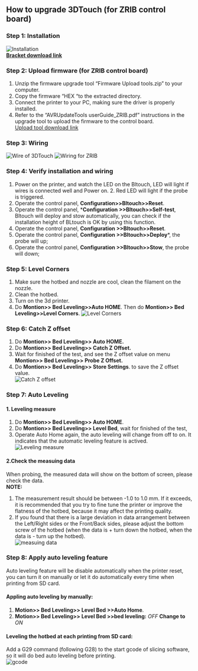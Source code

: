 ## How to upgrade 3DTouch (for ZRIB control board)
### Step 1: Installation
![Installation](install.jpg)  
[**Bracket download link**](https://github.com/ZONESTAR3D/Upgrade-kit-guide/tree/main/Bed%20Leveling%20Sensor/BLtouch(3D%20Touch))
### Step 2: Upload firmware (for ZRIB control board)
1. Unzip the firmware upgrade tool “Firmware Upload tools.zip” to your computer.  
2. Copy the firmware “HEX “to the extracted directory.  
3. Connect the printer to your PC, making sure the driver is properly installed.  
4. Refer to the “AVRUpdateTools userGuide_ZRIB.pdf” instructions in the upgrade tool to upload the firmware to the control board.  
[Upload tool download link](https://github.com/ZONESTAR3D/Firmware-Upload-tool)
### Step 3: Wiring
![Wire of 3DTouch](wireof3DTouch.jpg)
![Wiring for ZRIB](wiring-ZRIBV6.jpg)
### Step 4: Verify installation and wiring
1. Power on the printer, and watch the LED on the Bltouch, LED will light if wires is connected well and Power on.     2. Red LED will light if the probe is triggered.    
3. Operate the control panel, **Configuration>>Bltouch>>Reset**.  
4. Operate the control panel, ***Configuration >>Bltouch>>Self-test**, Bltouch will deploy and stow automatically, you can check if the installation height of BLtouch is OK by using this function.  
5. Operate the control panel, **Configuration >>Bltouch>>Reset**. 
6. Operate the control panel, **Configuration >>Bltouch>>Deploy***, the probe will up;  
7. Operate the control panel, **Configuration >>Bltouch>>Stow**, the probe will down;  
### Step 5: Level Corners
1. Make sure the hotbed and nozzle are cool, clean the filament on the nozzle.  
2. Clean the hotbed.  
3. Turn on the 3d printer.  
4. Do **Montion>> Bed Leveling>>Auto HOME**. Then do **Montion>> Bed Leveling>>Level Corners**.
![Level Corners](fig1.jpg)
### Step 6: Catch Z offset
1. Do **Montion>> Bed Leveling>> Auto HOME.**  
2. Do **Montion>> Bed Leveling>> Catch Z Offset.**  
3. Wait for finished of the test, and see the Z offset value on menu **Montion>> Bed Leveling>> Probe Z Offset.**
4. Do **Montion>> Bed Leveling>> Store Settings**. to save the Z offset value.  
![Catch Z offset](fig2.jpg)   
### Step 7: Auto Leveling 
#### 1. Leveling measure
1. Do **Montion>> Bed Leveling>> Auto HOME**.
2. Do **Montion>> Bed Leveling>> Level Bed**, wait for  finished of the test, 
3. Operate Auto Home again, the auto leveling will change from off to on. It indicates that the automatic leveling feature is actived.
![Leveling measure](fig3.jpg)   
#### 2.Check the measuing data
When probing, the measured data will show on the bottom of screen, please check the data.  
**NOTE:**   
1. The measurement result should be between -1.0 to 1.0 mm. If it exceeds, it is recommended that you try to fine tune the printer or improve the flatness of the hotbed, because it may affect the printing quality.  
2. If you found that there is a large deviation in data arrangement between the Left/Right sides or the Front/Back sides, please adjust the bottom screw of the hotbed (when the data is + turn down the hotbed, when the data is - turn up the hotbed).  
![measuing data](fig4.jpg)   
### Step 8: Apply auto leveling feature
Auto leveling feature will be disable automatically when the printer reset, you can turn it on manually or 
let it do automatically every time when printing from SD card.
#### Appling auto leveling by manually:
1. **Motion>> Bed Leveling>> Level Bed >>Auto Home**.
2. **Motion>> Bed Leveling>> Level Bed >>bed leveling:** *OFF* **Change to** *ON*  
#### Leveling  the hotbed at each printing from SD card:
Add a G29 command (following G28) to the start gcode of slicing software, so it will do bed auto leveling before printing.    
![gcode](fig5.jpg)  


